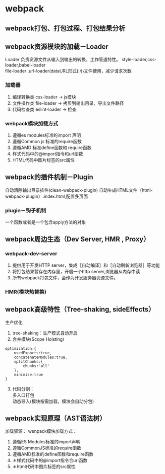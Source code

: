 # webpack

## webpack打包、打包过程、打包结果分析

## webpack资源模块的加载－Loader
Loader 负责资源文件从输入到输出的转换，工作管道特性。
style-loader,css-loader,babel-loader  
file-loader ,url-loader(dataURL形式):小文件使用，减少请求次数

### 加载器
1. 编译转换类 css-loader -> js模块
2. 文件操作类 file-loader -> 拷贝到输出目录，导出文件路径
3. 代码检查类 eslint-loader -> 检查

### webpack模块加载方式
1. 遵循es modules标准的import 声明
2. 遵循Common js 标准的require函数
3. 遵循AMD 标准define函数和 require函数
4. 样式代码中的@import指令和url函数
5. HTML代码中图片标签的src属性



## webpack的插件机制－Plugin
自动清除输出目录插件(clean-webpack-plugin)
自动生成HTML文件（html-webpack-plugin）:index.html,配置多页面

### plugin－钩子机制
一个函数或者是一个包含apply方法的对象  


## webpack周边生态（Dev Server, HMR , Proxy）

### webpack-dev-server
1. 提供用于开发HTTP server，集成［自动编译］和［自动刷新浏览器］等功能   
2. 将打包结果暂存在内存里，开启一个http server,浏览器从内存中读 
3. 所有webpack打包文件，会作为开发服务器资源文件。

### HMR(模块热替换)



## webpack高级特性（Tree-shaking, sideEffects）
生产优化  
1. tree-shaking：生产模式自动开启
2. 合并模块(Scope Hoisting)
```
optimization:{
    usedExports:true,
    concatenateModules:true,
    splitChunks:{
        chunks:'all'
    },
    minimize:true
}
```
3. 代码分割：  
多入口打包  
动态导入(模块按需加载，模块会自动分包)


## webpack实现原理（AST语法树）


加载资源：
wenpack模块加载方式：
1. 遵循ES Modules标准的import声明
2. 遵循CommonJS标准的require函数
3. 遵循AMD标准的define函数和require函数
4. ＊样式代码中的@import指令合url函数
5. ＊html代码中图片标签的src属性


